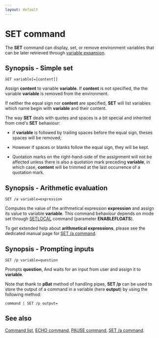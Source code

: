 ```yaml
---
layout: default
---
```

# SET command

The **SET** command can display, set, or remove environment variables that can 
be later retrieved through [variable expansion](spec/exp).

## Synopsis - Simple set

    SET variable[=[content]]

Assign **content** to variable **variable**. If **content** is not specified, 
the the variable **variable** is removed from the environment.

If neither the equal sign nor **content** are specified, **SET** will list 
variables which name begin with **variable** and their content.

The way **SET** deals with quotes and spaces is a bit special and inherited 
from cmd's **SET** behaviour:

* if **variable** is followed by trailing spaces before the equal sign, theses 
  spaces will be removed;

* However if spaces or blanks follow the equal sign, they will be kept.

* Quotation marks on the right-hand-side of the assignment will not be 
  affected unless there is also a quotation mark preceding **variable**, in 
  which case, **content** will be trimmed at the last occurrence of a 
  quotation mark.

## Synopsis - Arithmetic evaluation

    SET /a variable=expression

Computes the value of the arithmetical expression **expression** and assign 
its value to variable **variable**. This command behaviour depends on mode set 
through [SETLOCAL](setlocal) command \(parameter **ENABLEFLOATS**\).

To get extended help about **arithmetical expressions**, please see the 
dedicated manual page for [SET /a command](seta).

## Synopsis - Prompting inputs

    SET /p variable=question

Prompts **question**, And waits for an input from user and assign it to 
**variable**.

Note that thank to **pBat** method of handling pipes, **SET /p** can be used 
to store the output of a command in a variable \(here **output**\) by using 
the following method:

    command | SET /p output=

## See also

[Command list](commands), [ECHO command](echo), [PAUSE command](pause), [SET 
/a command](seta).

